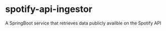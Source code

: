 # spotify-api-ingestor
A SpringBoot service that retrieves data publicly availble on the Spotify API
